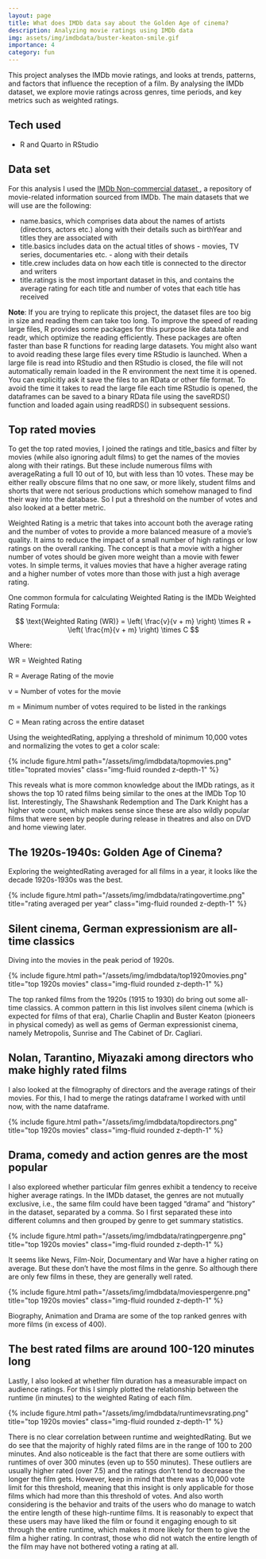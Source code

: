 ```yaml
---
layout: page
title: What does IMDb data say about the Golden Age of cinema?
description: Analyzing movie ratings using IMDb data
img: assets/img/imdbdata/buster-keaton-smile.gif
importance: 4
category: fun
---
```


This project analyses the IMDb movie ratings, and looks at trends, patterns, and factors that influence the reception of a film. By analysing the IMDb dataset, we explore movie ratings across genres, time periods, and key metrics such as weighted ratings.

## Tech used 

- R and Quarto in RStudio

## Data set

For this analysis I used the <a href="https://developer.imdb.com/non-commercial-datasets/"> IMDb Non-commercial dataset </a>, a repository of movie-related information sourced from IMDb. The main datasets that we will use are the following:

- name.basics, which comprises data about the names of artists (directors, actors etc.) along with their details such as birthYear and titles they are associated with
- title.basics includes data on the actual titles of shows - movies, TV series, documentaries etc. - along with their details
- title.crew includes data on how each title is connected to the director and writers
- title.ratings is the most important dataset in this, and contains the average rating for each title and number of votes that each title has received

**Note**: If you are trying to replicate this project, the dataset files are too big in size and reading them can take too long. To improve the speed of reading large files, R provides some packages for this purpose like data.table and readr, which optimize the reading efficiently. These packages are often faster than base R functions for reading large datasets. You might also want to avoid reading these large files every time RStudio is launched. When a large file is read into RStudio and then RStudio is closed, the file will not automatically remain loaded in the R environment the next time it is opened. You can explicitly ask it save the files to an RData or other file format. To avoid the time it takes to read the large file each time RStudio is opened, the dataframes can be saved to a binary RData file using the saveRDS() function and loaded again using readRDS() in subsequent sessions.

## Top rated movies 
To get the top rated movies, I joined the ratings and title_basics and filter by movies (while also ignoring adult films) to get the names of the movies along with their ratings. But these include numerous films with averageRating a full 10 out of 10, but with less than 10 votes. These may be either really obscure films that no one saw, or more likely, student films and shorts that were not serious productions which somehow managed to find their way into the database. So I put a threshold on the number of votes and also looked at a better metric.

Weighted Rating is a metric that takes into account both the average rating and the number of votes to provide a more balanced measure of a movie’s quality. It aims to reduce the impact of a small number of high ratings or low ratings on the overall ranking. The concept is that a movie with a higher number of votes should be given more weight than a movie with fewer votes. In simple terms, it values movies that have a higher average rating and a higher number of votes more than those with just a high average rating.

One common formula for calculating Weighted Rating is the IMDb Weighted Rating Formula:


$$ \text{Weighted Rating (WR)} = \left( \frac{v}{v + m} \right) \times R + \left( \frac{m}{v + m} \right) \times C $$


Where:

WR = Weighted Rating

R = Average Rating of the movie

v = Number of votes for the movie

m = Minimum number of votes required to be listed in the rankings

C = Mean rating across the entire dataset

Using the weightedRating, applying a threshold of minimum 10,000 votes and normalizing the votes to get a color scale:

<div class="row">
    <div class="col-sm mt-3 mt-md-0">
        {% include figure.html path="/assets/img/imdbdata/topmovies.png" title="toprated movies" class="img-fluid rounded z-depth-1" %}
    </div>
</div>

This reveals what is more common knowledge about the IMDb ratings, as it shows the top 10 rated films being similar to the ones at the IMDb Top 10 list. Interestingly, The Shawshank Redemption and The Dark Knight has a higher vote count, which makes sense since these are also wildly popular films that were seen by people during release in theatres and also on DVD and home viewing later.

## The 1920s-1940s: Golden Age of Cinema?

Exploring the weightedRating averaged for all films in a year, it looks like the decade 1920s-1930s was the best.

<div class="row">
    <div class="col-sm mt-3 mt-md-0">
        {% include figure.html path="/assets/img/imdbdata/ratingovertime.png" title="rating averaged per year" class="img-fluid rounded z-depth-1" %}
    </div>
</div>


## Silent cinema, German expressionism are all-time classics

Diving into the movies in the peak period of 1920s.

<div class="row">
    <div class="col-sm mt-3 mt-md-0">
        {% include figure.html path="/assets/img/imdbdata/top1920movies.png" title="top 1920s movies" class="img-fluid rounded z-depth-1" %}
    </div>
</div>

The top ranked films from the 1920s (1915 to 1930) do bring out some all-time classics. A common pattern in this list involves silent cinema (which is expected for films of that era), Charlie Chaplin and Buster Keaton (pioneers in physical comedy) as well as gems of German expressionist cinema, namely Metropolis, Sunrise and The Cabinet of Dr. Cagliari.

## Nolan, Tarantino, Miyazaki among directors who make highly rated films

I also looked at the filmography of directors and the average ratings of their movies. For this, I had to merge the ratings dataframe I worked with until now, with the name dataframe.

<div class="row">
    <div class="col-sm mt-3 mt-md-0">
        {% include figure.html path="/assets/img/imdbdata/topdirectors.png" title="top 1920s movies" class="img-fluid rounded z-depth-1" %}
    </div>
</div>

## Drama, comedy and action genres are the most popular

I also exploreed whether particular film genres exhibit a tendency to receive higher average ratings. In the IMDb dataset, the genres are not mutually exclusive, i.e., the same film could have been tagged “drama” and “history” in the dataset, separated by a comma. So I first separated these into different columns and then grouped by genre to get summary statistics.

<div class="row">
    <div class="col-sm mt-3 mt-md-0">
        {% include figure.html path="/assets/img/imdbdata/ratingpergenre.png" title="top 1920s movies" class="img-fluid rounded z-depth-1" %}
    </div>
</div>

It seems like News, Film-Noir, Documentary and War have a higher rating on average. But these don’t have the most films in the genre. So although there are only few films in these, they are generally well rated.

<div class="row">
    <div class="col-sm mt-3 mt-md-0">
        {% include figure.html path="/assets/img/imdbdata/moviespergenre.png" title="top 1920s movies" class="img-fluid rounded z-depth-1" %}
    </div>
</div>

Biography, Animation and Drama are some of the top ranked genres with more films (in excess of 400).

## The best rated films are around 100-120 minutes long

Lastly, I also looked at whether film duration has a measurable impact on audience ratings. For this I simply plotted the relationship between the runtime (in minutes) to the weighted Rating of each film.

<div class="row">
    <div class="col-sm mt-3 mt-md-0">
        {% include figure.html path="/assets/img/imdbdata/runtimevsrating.png" title="top 1920s movies" class="img-fluid rounded z-depth-1" %}
    </div>
</div>

There is no clear correlation between runtime and weightedRating. But we do see that the majority of highly rated films are in the range of 100 to 200 minutes. And also noticeable is the fact that there are some outliers with runtimes of over 300 minutes (even up to 550 minutes). These outliers are usually higher rated (over 7.5) and the ratings don’t tend to decrease the longer the film gets. However, keep in mind that there was a 10,000 vote limit for this threshold, meaning that this insight is only applicable for those films which had more than this threshold of votes. And also worth considering is the behavior and traits of the users who do manage to watch the entire length of these high-runtime films. It is reasonably to expect that these users may have liked the film or found it engaging enough to sit through the entire runtime, which makes it more likely for them to give the film a higher rating. In contrast, those who did not watch the entire length of the film may have not bothered voting a rating at all.

